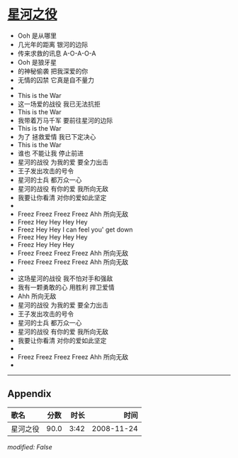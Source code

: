 # [星河之役](https://music.163.com/song?id=169212)

* Ooh  是从哪里
* 几光年的距离  银河的边际
* 传来求救的讯息  A-O-A-O-A
* Ooh  是狼牙星
* 的神秘偷袭  把我深爱的你
* 无情的囚禁  它真是自不量力
* 
* This is the War
* 这一场爱的战役  我已无法抗拒
* This is the War
* 我带着万马千军  要前往星河的边际
* This is the War
* 为了  拯救爱情  我已下定决心
* This is the War
* 谁也  不能让我  停止前进
* 星河的战役  为我的爱  要全力出击
* 王子发出攻击的号令
* 星河的士兵  都万众一心
* 星河的战役  有你的爱  我所向无敌
* 我要让你看清  对你的爱如此坚定
* 
* Freez  Freez  Freez  Freez  Ahh  所向无敌
* Freez  Hey  Hey  Hey  Hey
* Freez  Hey  Hey  I can feel you' get down
* Freez   Hey  Hey  Hey  Hey
* Freez   Hey  Hey  Hey
* Freez  Freez  Freez  Freez  Ahh  所向无敌
* Freez  Freez  Freez  Freez  Ahh  所向无敌
* 
* 这场星河的战役  我不怕对手和强敌
* 我有一颗勇敢的心  用胜利  捍卫爱情
* Ahh   所向无敌
* 星河的战役  为我的爱  要全力出击
* 王子发出攻击的号令
* 星河的士兵  都万众一心
* 星河的战役  有你的爱  我所向无敌
* 我要让你看清  对你的爱如此坚定
* 
* Freez  Freez  Freez  Freez  Ahh  所向无敌
* 


---

## Appendix

|歌名|分数|时长|时间|
|:---|:---:|---:|---:|
|星河之役|90.0|3:42|2008-11-24

*modified: False*